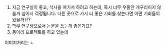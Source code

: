 1. 지금 연구실이 좋고, 석사를 여기서 하려고 하는데, 혹시 너무 우물안 개구리이지 않을까 싶어서 걱정됩니다. 다른 곳으로 가서 더 좋은 기회를 찾는다면 어떤 기회들이 있을까요?
2. 학부 연구생으로서 논문을 쓰는게 좋은가요?
3. 동아리 프로젝트를 하고 있는데 

이미지처리는 ㄴ